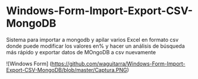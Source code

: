 # Windows-Form-Import-Export-CSV-MongoDB
Sistema para importar a mongodb y apilar varios Excel en formato csv donde puede modificar los valores en% y hacer un análisis de búsqueda más rápido y exportar datos de MOngoDB a csv nuevamente

![Windows Form] (https://github.com/waguitarra/Windows-Form-Import-Export-CSV-MongoDB/blob/master/Captura.PNG)
